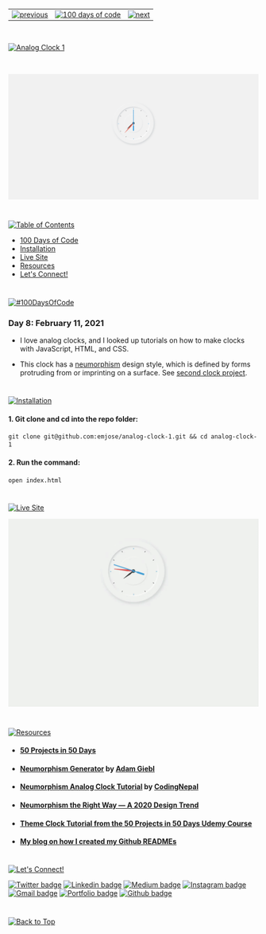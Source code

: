 <p id="header"><p>

<table><tr>
<td> <a href="https://github.com/emjose/kinetic-loader-2/#header"><img src="https://res.cloudinary.com/dn1e07eul/image/upload/v1659330996/Readme%20Headers/header-left_ctkix5.png" alt="previous" style="width: 200px;"/></a> </td>
<td> <a href="https://github.com/emjose/one-hundred/#header"><img src="https://res.cloudinary.com/dn1e07eul/image/upload/v1659330606/Readme%20Headers/header-center_bkbdbt.png" alt="100 days of code" style="width: 580px;"/></a> </td>
<td> <a href="https://github.com/emjose/analog-clock-2/#header"><img src="https://res.cloudinary.com/dn1e07eul/image/upload/v1659330646/Readme%20Headers/header-right_eftaz9.png" alt="next" style="width: 200px;"/></a> </td>
</tr></table>

<br>

<p id="project-title"><p>

<a href=#table-of-contents>![Analog Clock 1](https://res.cloudinary.com/dn1e07eul/image/upload/v1659385853/Readme%20Headers/inter-008-clock-1_ue5gxa.png)</a>

<br>

<a href="https://emjose.github.io/analog-clock-1/">![Analog Clock 1](Assets/preview-008-analog-clock-1.png)</a>

#

<p id="table-of-contents"><p>

<a href=#table-of-contents>![Table of Contents](https://res.cloudinary.com/dn1e07eul/image/upload/v1659241355/Readme%20Headers/inter-toc_euxbbw.png)</a>

-   [100 Days of Code](#100days)
-   [Installation](#installation)
-   [Live Site](#live-site)
-   [Resources](#resources)
-   [Let's Connect!](#lets-connect)

#

<p id="100days"><p>

<a href=#100days>![#100DaysOfCode](https://res.cloudinary.com/dn1e07eul/image/upload/v1659389776/Readme%20Headers/inter-100hash_kjpgmt.png)</a>

### Day 8: February 11, 2021

-   I love analog clocks, and I looked up tutorials on how to make clocks with JavaScript, HTML, and CSS.

-   This clock has a <a href="https://medium.com/@artofofiare/neumorphism-the-right-way-a-2020-design-trend-386e6a09040a#:~:text=Neumorphism%20(or%20Neo%2Dskeuomorphism),New%E2%80%9D%20and%20%E2%80%9CSkeuomorphism%E2%80%9D.">neumorphism</a> design style, which is defined by forms protruding from or imprinting on a surface. See <a href="https://github.com/emjose/analog-clock-2/#header">second clock project</a>.

#

<p id="installation"><p>

<a href=#installation>![Installation](https://res.cloudinary.com/dn1e07eul/image/upload/v1659389842/Readme%20Headers/inter-installation_j9ixlq.png)</a>

#### 1. Git clone and cd into the repo folder:

```console
git clone git@github.com:emjose/analog-clock-1.git && cd analog-clock-1
```

#### 2. Run the command:

```console
open index.html
```

#

<p id="live-site"><p>

<a href="https://emjose.github.io/analog-clock-1/">![Live Site](https://res.cloudinary.com/dn1e07eul/image/upload/v1659389947/Readme%20Headers/inter-live-site_ngkqcf.png)</a>

<a href="https://emjose.github.io/analog-clock-1/">![Live Site](Assets/008-clock-1.gif)</a>

#

<p id="resources"><p>

<a href=#resources>![Resources](https://res.cloudinary.com/dn1e07eul/image/upload/v1659314247/Readme%20Headers/inter-resources_ncevbw.png)</a>

-   #### [50 Projects in 50 Days](https://50projects50days.com/)

-   #### [Neumorphism Generator](https://neumorphism.io/) by [Adam Giebl](https://github.com/adamgiebl)

-   #### [Neumorphism Analog Clock Tutorial](https://youtu.be/NVoIEEb0Hqg) by [CodingNepal](https://www.youtube.com/channel/UCk7xIEmd3MeyhIu2StLX5yA)

-   #### [Neumorphism the Right Way — A 2020 Design Trend](<https://medium.com/@artofofiare/neumorphism-the-right-way-a-2020-design-trend-386e6a09040a#:~:text=Neumorphism%20(or%20Neo%2Dskeuomorphism),let's%20look%20at%20%E2%80%9CSkeuomorphism%E2%80%9D.>)

-   #### [Theme Clock Tutorial from the 50 Projects in 50 Days Udemy Course](https://www.udemy.com/course/50-projects-50-days/)

-   #### [My blog on how I created my Github READMEs](https://emmanueljose.medium.com/readme-a-makeover-story-b9c7be37a6de?sk=7ae6623d365409d875753e4604e42ffd)

#

<p id="lets-connect"><p>

<a href=#lets-connect>![Let's Connect!](https://res.cloudinary.com/dn1e07eul/image/upload/v1659314257/Readme%20Headers/inter-lets-connect_bv3kcd.png)</a>

<p><a href="https://twitter.com/Emmanuel_Labor"><img src="https://img.shields.io/badge/twitter-%231DA1F2.svg?&style=for-the-badge&logo=twitter&logoColor=white" height=30 width=90 alt="Twitter badge"></a> <a href="https://www.linkedin.com/in/emmanuelpjose/"><img src="https://img.shields.io/badge/linkedin-%230064e7.svg?&style=for-the-badge&logo=linkedin&logoColor=white" height=30 width=90 alt="Linkedin badge"></a> <a href="https://emmanueljose.medium.com/"><img src="https://img.shields.io/badge/medium-%238700f5.svg?&style=for-the-badge&logo=medium&logoColor=white" height=30 width=90 alt="Medium badge"></a> <a href="https://www.instagram.com/emmanuel_jose/"><img src="https://img.shields.io/badge/instagram-%23ff0077.svg?&style=for-the-badge&logo=instagram&logoColor=white" height=30 width=90 alt="Instagram badge"></a> <a href="mailto:emjose@gmail.com"><img src="https://img.shields.io/badge/gmail-%23fd1745.svg?&style=for-the-badge&logo=gmail&logoColor=white" height=30 width=90 alt="Gmail badge"></a> <a href="https://www.emmanuel-jose.com/"><img src="https://img.shields.io/badge/portfolio-%23FF0000.svg?&style=for-the-badge&logoColor=white" height=30 width=90 alt="Portfolio badge"></a> <a href="https://github.com/emjose"><img src="https://img.shields.io/badge/github-%23ff8e44.svg?&style=for-the-badge&logo=github&logoColor=white" height=30 width=90 alt="Github badge"></a></p>

#

<a href=#header>![Back to Top](https://res.cloudinary.com/dn1e07eul/image/upload/v1659314281/Readme%20Headers/inter-congrats_m4p3ck.png)</a>

